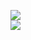 [![](https://img.shields.io/badge/Made%20With-Github%20Spray-lightgrey.svg?style=for-the-badge&logo=github)](https://github.com/Annihil/github-spray#5341)  
[![](https://i.imgur.com/2DrTn0Z.gif)](https://github.com/Annihil/github-spray)